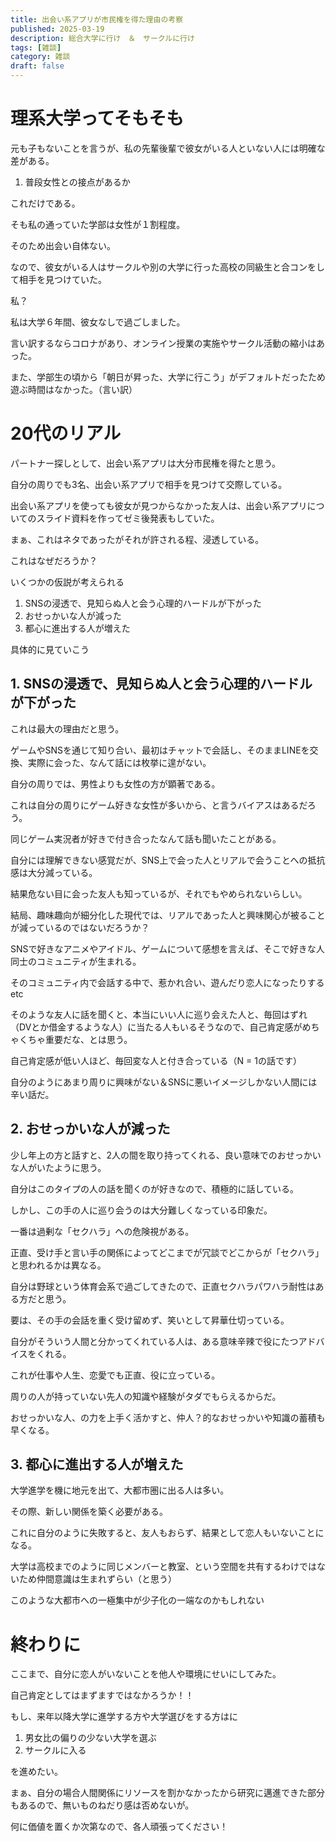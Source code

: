 ```yaml
---
title: 出会い系アプリが市民権を得た理由の考察
published: 2025-03-19
description: 総合大学に行け　＆　サークルに行け
tags: [雑談]
category: 雑談
draft: false
---
```

# 理系大学ってそもそも

元も子もないことを言うが、私の先輩後輩で彼女がいる人といない人には明確な差がある。

1. 普段女性との接点があるか

これだけである。

そも私の通っていた学部は女性が１割程度。

そのため出会い自体ない。

なので、彼女がいる人はサークルや別の大学に行った高校の同級生と合コンをして相手を見つけていた。

私？

私は大学６年間、彼女なしで過ごしました。

言い訳するならコロナがあり、オンライン授業の実施やサークル活動の縮小はあった。

また、学部生の頃から「朝日が昇った、大学に行こう」がデフォルトだったため遊ぶ時間はなかった。（言い訳）

# 20代のリアル

パートナー探しとして、出会い系アプリは大分市民権を得たと思う。

自分の周りでも3名、出会い系アプリで相手を見つけて交際している。

出会い系アプリを使っても彼女が見つからなかった友人は、出会い系アプリについてのスライド資料を作ってゼミ後発表もしていた。

まぁ、これはネタであったがそれが許される程、浸透している。

これはなぜだろうか？

いくつかの仮説が考えられる

1. SNSの浸透で、見知らぬ人と会う心理的ハードルが下がった
2. おせっかいな人が減った
3. 都心に進出する人が増えた

具体的に見ていこう

## 1. SNSの浸透で、見知らぬ人と会う心理的ハードルが下がった

これは最大の理由だと思う。

ゲームやSNSを通じて知り合い、最初はチャットで会話し、そのままLINEを交換、実際に会った、なんて話には枚挙に遑がない。

自分の周りでは、男性よりも女性の方が顕著である。

これは自分の周りにゲーム好きな女性が多いから、と言うバイアスはあるだろう。

同じゲーム実況者が好きで付き合ったなんて話も聞いたことがある。

自分には理解できない感覚だが、SNS上で会った人とリアルで会うことへの抵抗感は大分減っている。

結果危ない目に会った友人も知っているが、それでもやめられないらしい。

結局、趣味趣向が細分化した現代では、リアルであった人と興味関心が被ることが減っているのではないだろうか？

SNSで好きなアニメやアイドル、ゲームについて感想を言えば、そこで好きな人同士のコミュニティが生まれる。

そのコミュニティ内で会話する中で、惹かれ合い、遊んだり恋人になったりするetc

そのような友人に話を聞くと、本当にいい人に巡り会えた人と、毎回はずれ（DVとか借金するような人）に当たる人もいるそうなので、自己肯定感がめちゃくちゃ重要だな、とは思う。

自己肯定感が低い人ほど、毎回変な人と付き合っている（N = 1の話です）

自分のようにあまり周りに興味がない＆SNSに悪いイメージしかない人間には辛い話だ。

## 2. おせっかいな人が減った 

少し年上の方と話すと、2人の間を取り持ってくれる、良い意味でのおせっかいな人がいたように思う。

自分はこのタイプの人の話を聞くのが好きなので、積極的に話している。

しかし、この手の人に巡り会うのは大分難しくなっている印象だ。

一番は過剰な「セクハラ」への危険視がある。

正直、受け手と言い手の関係によってどこまでが冗談でどこからが「セクハラ」と思われるかは異なる。

自分は野球という体育会系で過ごしてきたので、正直セクハラパワハラ耐性はある方だと思う。

要は、その手の会話を重く受け留めず、笑いとして昇華仕切っている。

自分がそういう人間と分かってくれている人は、ある意味辛辣で役にたつアドバイスをくれる。

これが仕事や人生、恋愛でも正直、役に立っている。

周りの人が持っていない先人の知識や経験がタダでもらえるからだ。

おせっかいな人、の力を上手く活かすと、仲人？的なおせっかいや知識の蓄積も早くなる。

## 3. 都心に進出する人が増えた

大学進学を機に地元を出て、大都市圏に出る人は多い。

その際、新しい関係を築く必要がある。

これに自分のように失敗すると、友人もおらず、結果として恋人もいないことになる。

大学は高校までのように同じメンバーと教室、という空間を共有するわけではないため仲間意識は生まれずらい（と思う）

このような大都市への一極集中が少子化の一端なのかもしれない

# 終わりに

ここまで、自分に恋人がいないことを他人や環境にせいにしてみた。

自己肯定としてはまずますではなかろうか！！

もし、来年以降大学に進学する方や大学選びをする方はに

1. 男女比の偏りの少ない大学を選ぶ
2. サークルに入る

を進めたい。

まぁ、自分の場合人間関係にリソースを割かなかったから研究に邁進できた部分もあるので、無いものねだり感は否めないが。

何に価値を置くか次第なので、各人頑張ってください！